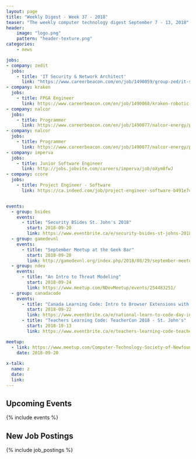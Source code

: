 ```yaml
---
layout: page
title: "Weekly Digest - Week 37 - 2018"
teaser: "The weekly computer technology digest September 7 - 13, 2018"
header:
    image: "logo.png"
    pattern: "header-texture.png"
categories:
    - news

jobs:
- company: zedit
  jobs:
    - title: 'IT Security & Network Architect'
      link: "https://www.careerbeacon.com/en/job/1490059/group-zed/it-security-network-architect/st-john-s"
- company: kraken
  jobs:
    - title: FPGA Engineer
      link: https://www.careerbeacon.com/en/job/1490068/kraken-robotic-systems-inc/fpga-engineer/st-john-s
- company: nalcor
  jobs:
    - title: Programmer
      link: https://www.careerbeacon.com/en/job/1490077/nalcor-energy/programmer/st-john-s
- company: nalcor
  jobs:
    - title: Programmer
      link: https://www.careerbeacon.com/en/job/1490077/nalcor-energy/programmer/st-john-s
- company: imperva
  jobs:
    - title: Junior Software Engineer
      link: http://jobs.jobvite.com/careers/imperva/job/oXym8fwJ
- company: ccore
  jobs:
    - title: Project Engineer - Software
      link: https://ca.indeed.com/job/project-engineer-software-b491e7c2881d0331  


events:
  - group: bsides
    events:
      - title: "Security BSides St. John's 2018"
        start: 2018-09-20
        link: https://www.eventbrite.ca/e/security-bsides-st-johns-2018-tickets-48694332058
  - group: gamedevnl
    events:
      - title: "September Meetup at the Geek Bar"
        start: 2018-09-20
        link: http://gamedevnl.org/index.php/2018/08/29/september-meetup-at-the-geek-bar/
  - group: ndev
    events:
      - title: "An Intro to Threat Modeling"
        start: 2018-09-24
        link: https://www.meetup.com/NDevMeetup/events/254483251/
  - group: canadacode
    events:
      - title: "Canada Learning Code: Intro to Browser Extensions with JavaScript"
        start: 2018-09-22
        link: https://www.eventbrite.ca/e/national-learn-to-code-day-intro-to-browser-extensions-with-javascript-st-johns-registration-48620051884?aff=es2
      - title: "Teachers Learning Code: TeacherCon 2018 - St. John's"
        start: 2018-10-13
        link: https://www.eventbrite.ca/e/teachers-learning-code-teachercon-2018-st-johns-registration-49195625440

meetup:
  - link: https://www.meetup.com/Computer-Technology-Society-of-Newfoundland-and-Labrador/events/rpdzmpyxmbbc/
    date: 2018-09-20
  
x-talk:
  name: z
  date: 
  link: 
---
```


## Upcoming Events
{% include events %}

## New Job Postings
{% include job_postings %}

